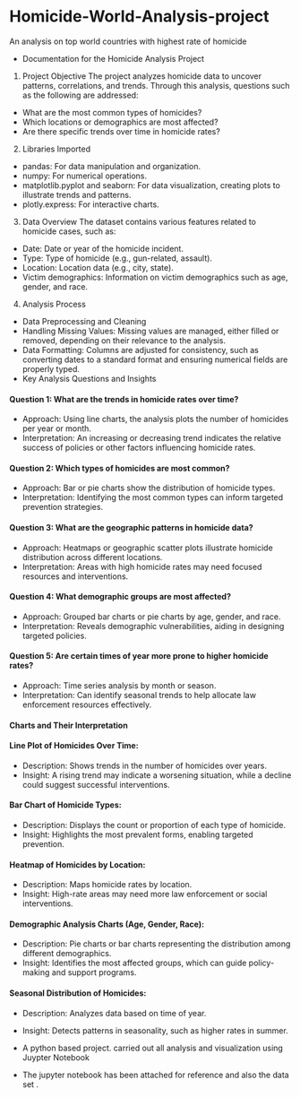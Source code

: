 # Homicide-World-Analysis-project
An analysis on top world countries with highest rate of homicide

- Documentation for the Homicide Analysis Project
1. Project Objective
The project analyzes homicide data to uncover patterns, correlations, and trends. Through this analysis, questions such as the following are addressed:

- What are the most common types of homicides?
- Which locations or demographics are most affected?
- Are there specific trends over time in homicide rates?

2. Libraries Imported
- pandas: For data manipulation and organization.
- numpy: For numerical operations.
- matplotlib.pyplot and seaborn: For data visualization, creating plots to illustrate trends and patterns.
- plotly.express: For interactive charts.

3. Data Overview
The dataset contains various features related to homicide cases, such as:

- Date: Date or year of the homicide incident.
- Type: Type of homicide (e.g., gun-related, assault).
- Location: Location data (e.g., city, state).
- Victim demographics: Information on victim demographics such as age, gender, and race.

4. Analysis Process
- Data Preprocessing and Cleaning
- Handling Missing Values: Missing values are managed, either filled or removed, depending on their relevance to the analysis.
- Data Formatting: Columns are adjusted for consistency, such as converting dates to a standard format and ensuring numerical fields are properly typed.
- Key Analysis Questions and Insights

#### Question 1: What are the trends in homicide rates over time?

- Approach: Using line charts, the analysis plots the number of homicides per year or month.
- Interpretation: An increasing or decreasing trend indicates the relative success of policies or other factors influencing homicide rates.

#### Question 2: Which types of homicides are most common?

- Approach: Bar or pie charts show the distribution of homicide types.
- Interpretation: Identifying the most common types can inform targeted prevention strategies.

#### Question 3: What are the geographic patterns in homicide data?

- Approach: Heatmaps or geographic scatter plots illustrate homicide distribution across different locations.
- Interpretation: Areas with high homicide rates may need focused resources and interventions.

#### Question 4: What demographic groups are most affected?

- Approach: Grouped bar charts or pie charts by age, gender, and race.
- Interpretation: Reveals demographic vulnerabilities, aiding in designing targeted policies.

#### Question 5: Are certain times of year more prone to higher homicide rates?

- Approach: Time series analysis by month or season.
- Interpretation: Can identify seasonal trends to help allocate law enforcement resources effectively.

#### Charts and Their Interpretation

#### Line Plot of Homicides Over Time:

- Description: Shows trends in the number of homicides over years.
- Insight: A rising trend may indicate a worsening situation, while a decline could suggest successful interventions.

#### Bar Chart of Homicide Types:

- Description: Displays the count or proportion of each type of homicide.
- Insight: Highlights the most prevalent forms, enabling targeted prevention.

#### Heatmap of Homicides by Location:

- Description: Maps homicide rates by location.
- Insight: High-rate areas may need more law enforcement or social interventions.

#### Demographic Analysis Charts (Age, Gender, Race):

- Description: Pie charts or bar charts representing the distribution among different demographics.
- Insight: Identifies the most affected groups, which can guide policy-making and support programs.

#### Seasonal Distribution of Homicides:

- Description: Analyzes data based on time of year.
- Insight: Detects patterns in seasonality, such as higher rates in summer.

- A python based project. carried out all analysis and visualization using Juypter Notebook
- The jupyter notebook has been attached for reference and also the data set .
